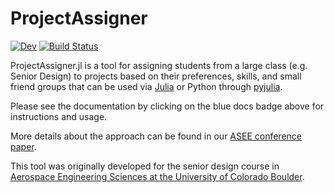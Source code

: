 # ProjectAssigner

<!--[![Stable](https://img.shields.io/badge/docs-stable-blue.svg)](https://zsunberg.github.io/ProjectAssigner.jl/stable)-->
[![Dev](https://img.shields.io/badge/docs-dev-blue.svg)](https://zsunberg.github.io/ProjectAssigner.jl/dev)
[![Build Status](https://github.com/zsunberg/ProjectAssigner.jl/workflows/CI/badge.svg)](https://github.com/zsunberg/ProjectAssigner.jl/actions)

ProjectAssigner.jl is a tool for assigning students from a large class (e.g. Senior Design) to projects based on their preferences, skills, and small friend groups that can be used via [Julia](https://julialang.org/) or Python through [pyjulia](https://github.com/JuliaPy/pyjulia).

Please see the documentation by clicking on the blue docs badge above for instructions and usage.

More details about the approach can be found in our [ASEE conference paper](https://peer.asee.org/37187).

This tool was originally developed for the senior design course in [Aerospace Engineering Sciences at the University of Colorado Boulder](https://www.colorado.edu/aerospace/people).
